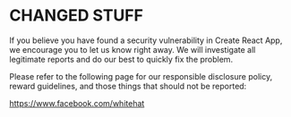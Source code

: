 # CHANGED STUFF

If you believe you have found a security vulnerability in Create React App, we encourage you to let us know right away. We will investigate all legitimate reports and do our best to quickly fix the problem.

Please refer to the following page for our responsible disclosure policy, reward guidelines, and those things that should not be reported:

https://www.facebook.com/whitehat
